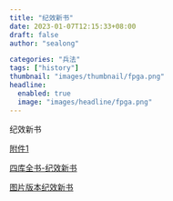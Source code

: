 ```yaml
---
title: "纪效新书"
date: 2023-01-07T12:15:33+08:00
draft: false
author: "sealong"

categories: "兵法"
tags: ["history"]
thumbnail: "images/thumbnail/fpga.png"
headline: 
  enabled: true
  image: "images/headline/fpga.png"
---
```

纪效新书
<!--more-->

	
<a href="images" target="_blank">附件1</a>

[四库全书-纪效新书](https://ourartnet.com/%E5%9B%9B%E5%BA%AB%E5%85%A8%E6%9B%B8_%E5%AD%90%E9%83%A8_%E5%85%B5%E5%AE%B6%E9%A1%9E/016-%E7%B4%80%E6%95%88%E6%96%B0%E6%9B%B8.pdf)

[图片版本纪效新书](https://taiwanebook.ncl.edu.tw/zh-tw/book/NCL-9900009193/reader)
